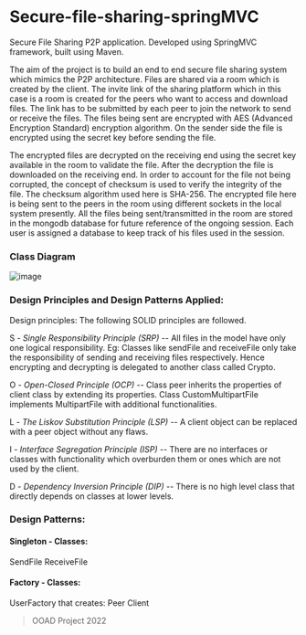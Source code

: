 # Secure-file-sharing-springMVC
Secure File Sharing P2P application. Developed using SpringMVC framework, built using Maven.
  
  The aim of the project is to build an end to end secure file sharing system which mimics the P2P architecture. Files are shared via a room which is created by the client. The invite link of the sharing platform which in this case is a room is created for the peers who want to access and download files. The link has to be submitted by each peer to join the network to send or receive the files. The files being sent are encrypted with AES (Advanced Encryption Standard) encryption algorithm. On the sender side the file is encrypted using the secret key before sending the file.
      
  The encrypted files are decrypted on the receiving end using the secret key available in the room to validate the file. After the decryption the file is downloaded on the receiving end. In order to account for the file not being corrupted, the concept of checksum is used to verify the integrity of the file. The checksum algorithm used here is SHA-256. The encrypted file here is being sent to the peers in the room using different sockets in the local system presently. All the files being sent/transmitted in the room are stored in the mongodb database for future reference of the ongoing session. Each user is assigned a database to keep track of his files used in the session.
  
### Class Diagram
![image](https://user-images.githubusercontent.com/51696356/174445259-a6a40d22-550d-4ef5-bf93-00b223462aa8.png)

### Design Principles and Design Patterns Applied:
Design principles: The following SOLID principles are followed.

S - *Single Responsibility Principle (SRP)* --
All files in the model have only one logical responsibility. Eg: Classes like sendFile and receiveFile only take the responsibility of sending and receiving files respectively. Hence encrypting and decrypting is delegated to another class called Crypto. 

O - *Open-Closed Principle (OCP)* --
Class peer inherits the properties of client class by extending its properties.
Class CustomMultipartFile implements MultipartFile with additional functionalities.

L - *The Liskov Substitution Principle (LSP)* --
A client object can be replaced with a peer object without any flaws.

I - *Interface Segregation Principle (ISP)* --
There are no interfaces or classes with functionality which overburden them or ones which are not used by the client.

D - *Dependency Inversion Principle (DIP)* --
There is no high level class that directly depends on classes at lower levels.

### Design Patterns:

#### Singleton - Classes:
   SendFile 
   ReceiveFile
   
#### Factory - Classes:
   UserFactory that creates: 
   Peer 
   Client




> OOAD Project 2022
